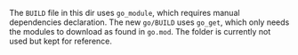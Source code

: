 The `BUILD` file in this dir uses `go_module`, which requires manual dependencies declaration. The 
new `go/BUILD` uses `go_get`, which only needs the modules to download as found in `go.mod`. The
folder is currently not used but kept for reference.
